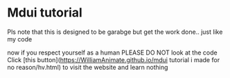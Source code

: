 # Mdui tutorial
Pls note that this is designed to be garabge but get the work done.. just like my code

now if you respect yourself as a human PLEASE DO NOT look at the code
Click [this button](https://WilliamAnimate.github.io/mdui tutorial i made for no reason/hv.html) to visit the website and learn nothing